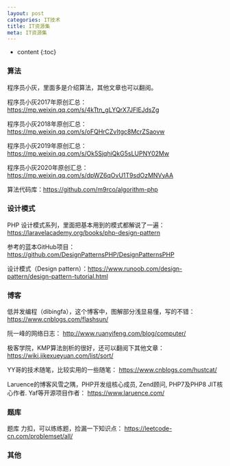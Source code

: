 ```yaml
---
layout: post
categories: IT技术
title: IT资源集
meta: IT资源集
---
```

* content
{:toc}

### 算法

程序员小灰，里面多是介绍算法，其他文章也可以翻阅。

程序员小灰2017年原创汇总：<https://mp.weixin.qq.com/s/4kTtn_gLYQrX7JFlEJdsZg> 

程序员小灰2018年原创汇总：<https://mp.weixin.qq.com/s/oFQHrCZvItgc8McrZSaovw> 

程序员小灰2019年原创汇总：<https://mp.weixin.qq.com/s/Ok5SjqhiQkG5sLUPNY02Mw> 

程序员小灰2020年原创汇总：<https://mp.weixin.qq.com/s/dpWZ6qOvU1T9sdOzMNVyAA> 

算法代码库：<https://github.com/m9rco/algorithm-php> 

### 设计模式

PHP 设计模式系列，里面把基本用到的模式都解说了一遍：<https://laravelacademy.org/books/php-design-pattern> 

参考的蓝本GitHub项目： <https://github.com/DesignPatternsPHP/DesignPatternsPHP> 

设计模式（Design pattern）：<https://www.runoob.com/design-pattern/design-pattern-tutorial.html>

### 博客

低并发编程（dibingfa），这个博客中，图解部分浅显易懂，写的不错：
<https://www.cnblogs.com/flashsun/> 

阮一峰的网络日志： 
<http://www.ruanyifeng.com/blog/computer/> 

极客学院，KMP算法剖析的很好，还可以翻阅下其他文章：
<https://wiki.jikexueyuan.com/list/sort/> 

YY哥的技术随笔，比较实用的一些随笔：
<https://www.cnblogs.com/hustcat/>

Laruence的博客风雪之隅，PHP开发组核心成员, Zend顾问, PHP7及PHP8 JIT核心作者. Yaf等开源项目作者：
<https://www.laruence.com/>

### 题库

题库 力扣，可以练练题，捡漏一下知识点：
<https://leetcode-cn.com/problemset/all/>

### 其他


